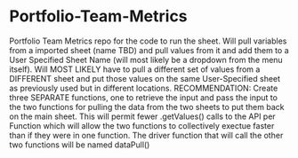 # Portfolio-Team-Metrics
Portfolio Team Metrics repo for the code to run the sheet. Will pull variables from a imported sheet (name TBD) and pull values from it and add them to a User Specified Sheet Name (will most likely be a dropdown from the menu itself). Will MOST LIKELY have to pull a different set of values from a DIFFERENT sheet and put those values on the same User-Specified sheet as previously used but in different locations. RECOMMENDATION: Create three SEPARATE functions, one to retrieve the input and pass the input to the two functions for pulling the data from the two sheets to put them back on the main sheet. This will permit fewer .getValues() calls to the API per Function which will allow the two functions to collectively exectue faster than if they were in one function. 
The driver function that will call the other two functions will be named dataPull()
